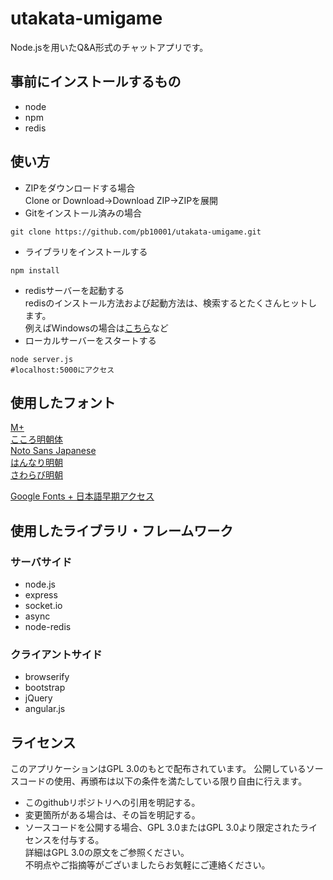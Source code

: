 # utakata-umigame
Node.jsを用いたQ&A形式のチャットアプリです。
## 事前にインストールするもの
- node
- npm
- redis
## 使い方
- ZIPをダウンロードする場合  
Clone or Download→Download ZIP→ZIPを展開  
- Gitをインストール済みの場合  
```
git clone https://github.com/pb10001/utakata-umigame.git
```
- ライブラリをインストールする
```
npm install
```
- redisサーバーを起動する  
redisのインストール方法および起動方法は、検索するとたくさんヒットします。  
例えばWindowsの場合は[こちら](https://weblabo.oscasierra.net/redis-windows-install/)など
- ローカルサーバーをスタートする
```
node server.js
#localhost:5000にアクセス
```
## 使用したフォント
[M+](https://mplus-fonts.osdn.jp/)  
[こころ明朝体](http://typingart.net/?p=46)  
[Noto Sans Japanese](https://www.google.com/get/noto/)  
[はんなり明朝](http://typingart.net/?p=44)  
[さわらび明朝](http://mshio.b.osdn.me/)  

[Google Fonts + 日本語早期アクセス](https://googlefonts.github.io/japanese/)
## 使用したライブラリ・フレームワーク
### サーバサイド
- node.js
- express
- socket.io
- async
- node-redis
### クライアントサイド
- browserify
- bootstrap
- jQuery
- angular.js

## ライセンス
このアプリケーションはGPL 3.0のもとで配布されています。
公開しているソースコードの使用、再頒布は以下の条件を満たしている限り自由に行えます。
- このgithubリポジトリへの引用を明記する。
- 変更箇所がある場合は、その旨を明記する。
- ソースコードを公開する場合、GPL 3.0またはGPL 3.0より限定されたライセンスを付与する。  
詳細はGPL 3.0の原文をご参照ください。  
不明点やご指摘等がございましたらお気軽にご連絡ください。
